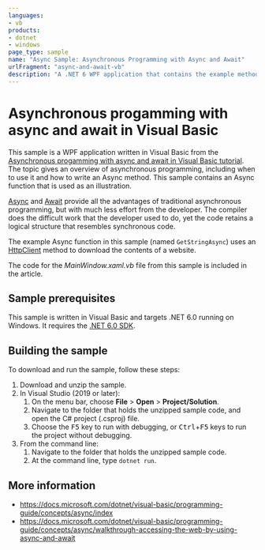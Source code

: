 ```yaml
---
languages:
- vb
products:
- dotnet
- windows
page_type: sample
name: "Async Sample: Asynchronous Programming with Async and Await"
urlFragment: "async-and-await-vb"
description: "A .NET 6 WPF application that contains the example method from Asynchronous progamming with async and await in Visual Basic tutorial."
---
```

# Asynchronous progamming with async and await in Visual Basic

This sample is a WPF application written in Visual Basic from the [Asynchronous progamming with async and await in Visual Basic tutorial](https://docs.microsoft.com/dotnet/visual-basic/programming-guide/concepts/async/walkthrough-accessing-the-web-by-using-async-and-await). The topic gives an overview of asynchronous programming, including when to use it and how to write an Async method. This sample contains an Async function that is used as an illustration.

[Async](https://docs.microsoft.com/dotnet/visual-basic/language-reference/modifiers/async) and [Await](https://docs.microsoft.com/dotnet/visual-basic/language-reference/operators/await-operator) provide all the advantages of traditional asynchronous programming, but with much less effort from the developer. The compiler does the difficult work that the developer used to do, yet the code retains a logical structure that resembles synchronous code.

The example Async function in this sample (named `GetStringAsync`) uses an [HttpClient](https://docs.microsoft.com/dotnet/api/system.net.http.httpclient) method to download the contents of a website.

The code for the *MainWindow.xaml.vb* file from this sample is included in the article.

## Sample prerequisites

This sample is written in Visual Basic and targets .NET 6.0 running on Windows. It requires the [.NET 6.0 SDK](https://dotnet.microsoft.com/download/dotnet/6.0).

## Building the sample

To download and run the sample, follow these steps:

1. Download and unzip the sample.
2. In Visual Studio (2019 or later):
    1. On the menu bar, choose **File** > **Open** > **Project/Solution**.
    2. Navigate to the folder that holds the unzipped sample code, and open the C# project (.csproj) file.
    3. Choose the <kbd>F5</kbd> key to run with debugging, or <kbd>Ctrl</kbd>+<kbd>F5</kbd> keys to run the project without debugging.
3. From the command line:
   1. Navigate to the folder that holds the unzipped sample code.
   2. At the command line, type `dotnet run`.

## More information

- <https://docs.microsoft.com/dotnet/visual-basic/programming-guide/concepts/async/index>
- <https://docs.microsoft.com/dotnet/visual-basic/programming-guide/concepts/async/walkthrough-accessing-the-web-by-using-async-and-await>
